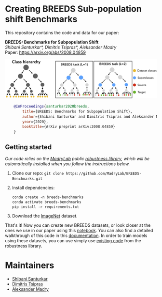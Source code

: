 # Creating BREEDS Sub-population shift Benchmarks

This repository contains the code and data for our paper:

**BREEDS: Benchmarks for Subpopulation Shift** <br>
*Shibani Santurkar\*, Dimitris Tsipras\*, Aleksander Madry* <br>
Paper: https://arxiv.org/abs/2008.04859 <br>

![](pipeline.png)

```bibtex
    @InProceedings{santurkar2020breeds,
        title={BREEDS: Benchmarks for Subpopulation Shift},
        author={Shibani Santurkar and Dimitris Tsipras and Aleksander Madry},
        year={2020},
        booktitle={ArXiv preprint arXiv:2008.04859}
    }
```

## Getting started
*Our code relies on the [MadryLab](http://madry-lab.ml/) public [robustness library](https://github.com/MadryLab/robustness), which will be automatically installed when you follow the instructions below.*
1.  Clone our repo: `git clone https://github.com/MadryLab/BREEDS-Benchmarks.git`

2.  Install dependencies:
    ```
    conda create -n breeds-benchmarks
    conda activate breeds-benchmarks
    pip install -r requirements.txt
    ```
3.  Download the [ImageNet](http://www.image-net.org/) dataset.

That's it! Now you can create new BREEDS datasets, or look closer at the ones
we use in our paper using this
[notebook](https://github.com/MadryLab/BREEDS-Benchmarks/blob/master/Constructing%20BREEDS%20datasets.ipynb).
You can also find a detailed walkthrough of this code in this
[documentation](https://robustness.readthedocs.io/en/latest/example_usage/breeds_datasets.html).
In order to train models using these datasets, you can use simply use [existing
code](https://robustness.readthedocs.io/en/latest/example_usage/training_lib_part_1.html) from the robustness library.


# Maintainers

* [Shibani Santurkar](https://twitter.com/ShibaniSan)
* [Dimitris Tsipras](https://twitter.com/tsiprasd)
* [Aleksander Madry](https://twitter.com/aleks_madry) 
